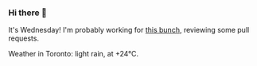 ### Hi there :wave:

It's Wednesday! I'm probably working for [this bunch](https://github.com/kohofinancial), reviewing some pull requests.

Weather in Toronto: light rain, at +24°C.
